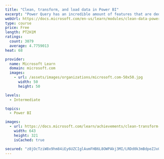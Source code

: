 ```yaml
---
title: "Clean, transform, and load data in Power BI"
excerpt: "Power Query has an incredible amount of features that are dedicated to helping you clean and prepare your data for analysis. You will learn how to simplify a complicated model, change data types, rename objects, and pivot data. You will also learn how to profile columns so that you know which columns have the valuable data that you’re seeking for deeper analytics."
webUrl: https://docs.microsoft.com/en-us/learn/modules/clean-data-power-bi/
type: course
price: Free
length: PT2H1M
ratings:
  count: 3079
  average: 4.7759013
heat: 68

provider:
  name: Microsoft Learn
  domain: microsoft.com
  images:
    - url: /assets/images/organizations/microsoft.com-50x50.jpg
      width: 50
      height: 50

levels:
  - Intermediate

topics:
  - Power BI

images:
  - url: https://docs.microsoft.com/learn/achievements/clean-transform-and-load-data-in-power-bi-social.png
    width: 643
    height: 321
    isCached: true

secured: "z8jOcTziW8x9hm84iEy6UZCIglAumFHB6L8OWPAkj3MI/LRDd0k3mBdpeZJxG2vpU7Mvvm0qYduKYD1w+A1Oo3efJxnLORr997brBa/y2YWNfenMARgCLugEsIJO7eGkGjxIta3GzZlQ3+iyhxaGB42+kLQ5hs6HoOXA+FvC0D3e2tVli3+3yoKqe4SxL+3/qa57g22FUa6nXXcIU+DwUZpqxu7MmfFmWTxUvloACkEgSij1uRhQx/IBEaC1XPx/Q5wuizjtVTS0jpkkIV+Xl2JV+ZCZg6hnQlt9xpK2+0GncCQIvE63D8yPNdzYSevI0jaeCGC5ZlV6d1WSwC+B3Dg+xhcmCl0p3OuCG1uGvUn4yP/0XfEHg18J/BmDTa6B7DC1DxWLrCvo4cI2TP4X4M45+xw/KtLuDpH3IvcF+sM=;uScO2TXGP6+ZM6Iui0wDQA=="
---
```


